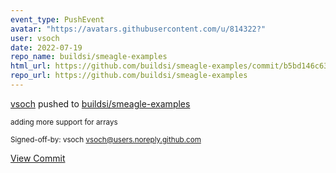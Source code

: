 ```yaml
---
event_type: PushEvent
avatar: "https://avatars.githubusercontent.com/u/814322?"
user: vsoch
date: 2022-07-19
repo_name: buildsi/smeagle-examples
html_url: https://github.com/buildsi/smeagle-examples/commit/b5bd146c63d4016d472ffeb384471386dd27ace5
repo_url: https://github.com/buildsi/smeagle-examples
---
```


<a href='https://github.com/vsoch' target='_blank'>vsoch</a> pushed to <a href='https://github.com/buildsi/smeagle-examples' target='_blank'>buildsi/smeagle-examples</a>

<small>adding more support for arrays

Signed-off-by: vsoch <vsoch@users.noreply.github.com></small>

<a href='https://github.com/buildsi/smeagle-examples/commit/b5bd146c63d4016d472ffeb384471386dd27ace5' target='_blank'>View Commit</a>